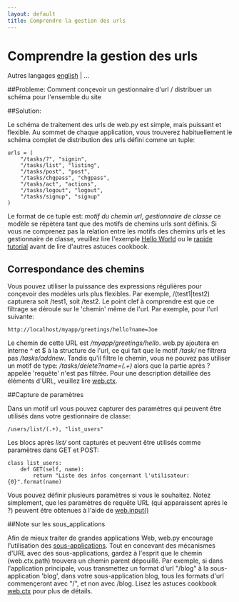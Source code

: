 ```yaml
---
layout: default
title: Comprendre la gestion des urls
---
```


# Comprendre la gestion des urls

Autres langages [english](/../url_handling) | ...

##Probleme: Comment conçevoir un gestionnaire d'url / distribuer un schéma pour l'ensemble du site


##Solution:

Le schéma de traitement des urls de web.py est simple, mais puissant et flexible. Au sommet de chaque application, vous trouverez habituellement le schéma complet de distribution des urls défini comme un tuple:


    urls = (
        "/tasks/?", "signin",
        "/tasks/list", "listing",
        "/tasks/post", "post",
        "/tasks/chgpass", "chgpass",
        "/tasks/act", "actions",
        "/tasks/logout", "logout",
        "/tasks/signup", "signup"
    )


Le format de ce tuple est: _motif du chemin url_, _gestionnaire de classe_ ce modèle se répètera tant que des motifs de chemins urls sont définis. Si vous ne comprenez pas la relation entre les motifs des chemins urls et les gestionnaire de classe, veuillez lire l'exemple [Hello World](/../helloworld/fr) ou le [rapide tutorial](/tutorial3.fr) avant de lire d'autres astuces cookbook.

## Correspondance des chemins


Vous pouvez utiliser la puissance des expressions régulières pour conçevoir des modèles urls plus flexibles. Par exemple,
/(test1|test2) capturera soit /test1, soit /test2. Le point clef à comprendre est que ce filtrage se déroule sur le 'chemin' même de l'url. Par exemple, pour l'url suivante:

    http://localhost/myapp/greetings/hello?name=Joe


Le chemin de cette URL est _/myapp/greetings/hello_. web.py ajoutera en interne ^ et $ à la structure de l'url, ce qui fait que le motif _/task/_ ne filtrera pas _/tasks/addnew_. Tandis qu'il filtre le chemin, vous ne pouvez pas utiliser un motif de type: _/tasks/delete?name=(.+)_ alors que la partie après ? appelée 'requête' n'est pas filtrée. Pour une description détaillée des éléments d'URL, veuillez lire [web.ctx](/cookbook/ctx).


##Capture de paramètres

Dans un motif url vous pouvez capturer des paramètres qui peuvent être utilisés dans votre gestionnaire de classe:

    /users/list/(.+), "list_users"

Les blocs après _list/_  sont capturés et peuvent être utilisés comme paramètres dans GET et POST:

    class list_users:
        def GET(self, name):
            return "Liste des infos conçernant l'utilisateur: {0}".format(name)

Vous pouvez définir plusieurs paramètres si vous le souhaitez. Notez simplement, que les paramètres de requête URL (qui apparaissent après le ?) peuvent être obtenues à l'aide de [web.input()](/cookbook/input)

##Note sur les sous_applications

Afin de mieux traiter de grandes applications Web, web.py encourage l'utilisation des [sous-applications](/cookbook/subapp). Tout en concevant des mécanismes d'URL avec des sous-applications, gardez à l'esprit que le chemin (web.ctx.path) trouvera un  chemin parent dépouillé. 
Par exemple, si dans l'application principale, vous transmettez un format d'url "/blog" à la sous-application 'blog', dans votre sous-application blog, tous les formats d'url commençeront avec "/", et non avec /blog. Lisez les astuces cookbook [web.ctx](/cookbook/ctx) pour plus de détails.